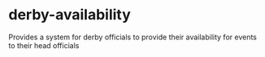 # derby-availability
Provides a system for derby officials to provide their availability for events to their head officials
